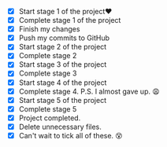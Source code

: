 - [x] Start stage 1 of the project:heart:
- [x] Complete stage 1 of the project
- [x] Finish my changes
- [x] Push my commits to GitHub
- [x] Start stage 2 of the project
- [X] Complete stage 2
- [X] Start stage 3 of the project
- [X] Complete stage 3 
- [X] Start stage 4 of the project
- [X] Complete stage 4. P.S. I almost gave up. :weary: 
- [X] Start stage 5 of the project
- [X] Complete stage 5
- [X] Project completed. 
- [X] Delete unnecessary files.
- [X] Can't wait to tick all of these. :dizzy_face:
